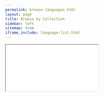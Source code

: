 ```yaml
---
permalink: browse-languages.html
layout: page
title: Browse by Collection
sidebar: left
sitemap: true
iframe_include: language-list.html
---
```


<iframe id="iframe-list" src="assets/partials/{{ page.iframe_include }}" style="border=0;"></iframe>
